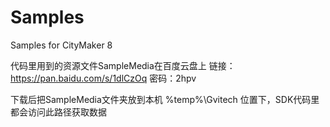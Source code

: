 # Samples
Samples for CityMaker 8 

代码里用到的资源文件SampleMedia在百度云盘上
链接：https://pan.baidu.com/s/1dlCzOq 密码：2hpv

下载后把SampleMedia文件夹放到本机 %temp%\Gvitech 位置下，SDK代码里都会访问此路径获取数据
